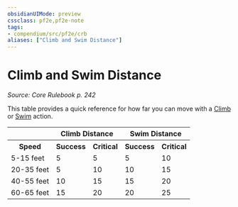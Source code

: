 ```yaml
---
obsidianUIMode: preview
cssclass: pf2e,pf2e-note
tags:
- compendium/src/pf2e/crb
aliases: ["Climb and Swim Distance"]
---
```

# Climb and Swim Distance  
*Source: Core Rulebook p. 242*  

This table provides a quick reference for how far you can move with a [Climb](rules/actions/climb.md) or [Swim](rules/actions/swim.md) action.

<table>
<tr>
  <th></th>
  <th colspan="2">Climb Distance</th>
  <th colspan="2">Swim Distance</th>
</tr>
<tr>
  <th>Speed</th>
  <th>Success</th>
  <th>Critical</th>
  <th>Success</th>
  <th>Critical</th>
</tr>
<tr>
  <td>5-15 feet</td>
  <td>5</td>
  <td>5</td>
  <td>5</td>
  <td>10</td>
</tr>
<tr>
  <td>20-35 feet</td>
  <td>5</td>
  <td>10</td>
  <td>10</td>
  <td>15</td>
</tr>
<tr>
  <td>40-55 feet</td>
  <td>10</td>
  <td>15</td>
  <td>15</td>
  <td>20</td>
</tr>
<tr>
  <td>60-65 feet</td>
  <td>15</td>
  <td>20</td>
  <td>20</td>
  <td>25</td>
</tr>
</table>